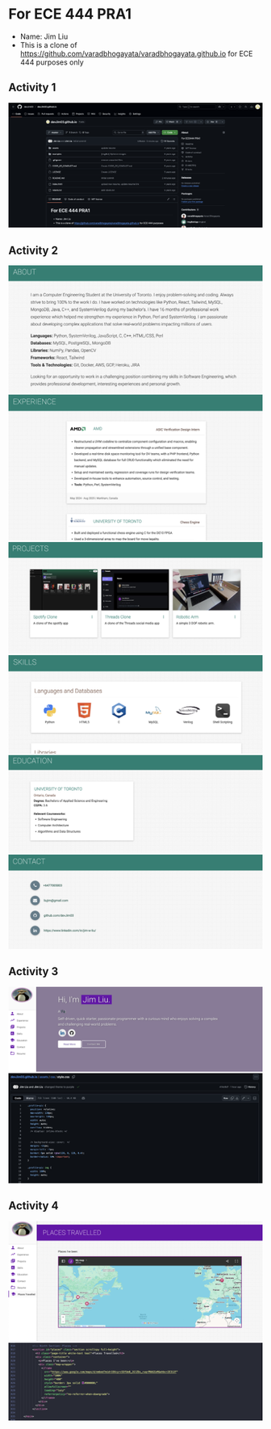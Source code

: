 # For ECE 444 PRA1

- Name: Jim Liu
- This is a clone of https://github.com/varadbhogayata/varadbhogayata.github.io for ECE 444 purposes only

## Activity 1
![Screenshot](./assets/img/screenshot.png)

## Activity 2
![Screenshot](./assets/img/ss0.png)
![Screenshot](./assets/img/ss1.png)
![Screenshot](./assets/img/ss2.png)
![Screenshot](./assets/img/ss3.png)
![Screenshot](./assets/img/ss4.png)
![Screenshot](./assets/img/ss5.png)

## Activity 3
![Screenshot](./assets/img/ss6.png)
![Screenshot](./assets/img/ss7.png)

## Activity 4
![Screenshot](./assets/img/ss8.png)
![Screenshot](./assets/img/ss9.png)